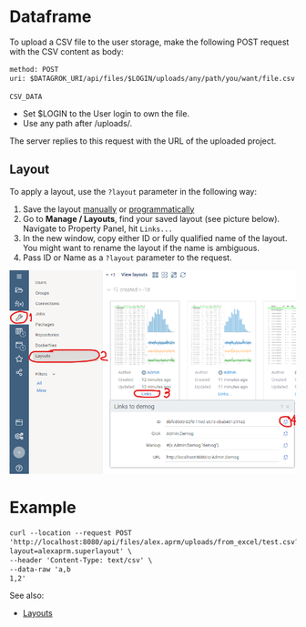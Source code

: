 <!-- TITLE: Upload data -->
<!-- SUBTITLE: -->

# Dataframe

To upload a CSV file to the user storage, make the following POST request with the CSV content as body:

```http request
method: POST
uri: $DATAGROK_URI/api/files/$LOGIN/uploads/any/path/you/want/file.csv

CSV_DATA
```

* Set $LOGIN to the User login to own the file.
* Use any path after /uploads/.

The server replies to this request with the URL of the uploaded project.

## Layout

To apply a layout, use the `?layout` parameter in the following way:

1. Save the layout [manually](../../overview/table-view.md) or [programmatically](layouts.md)
2. Go to **Manage / Layouts**, find your saved layout (see picture below). Navigate to Property Panel, hit `Links...`
3. In the new window, copy either ID or fully qualified name of the layout. You might want to rename the layout if the
   name is ambiguous.
4. Pass ID or Name as a `?layout` parameter to the request.

![](upload-data-layout.png)

# Example

```curl
curl --location --request POST 'http://localhost:8080/api/files/alex.aprm/uploads/from_excel/test.csv?layout=alexaprm.superlayout' \
--header 'Content-Type: text/csv' \
--data-raw 'a,b
1,2'
```

See also:
* [Layouts](layouts.md)